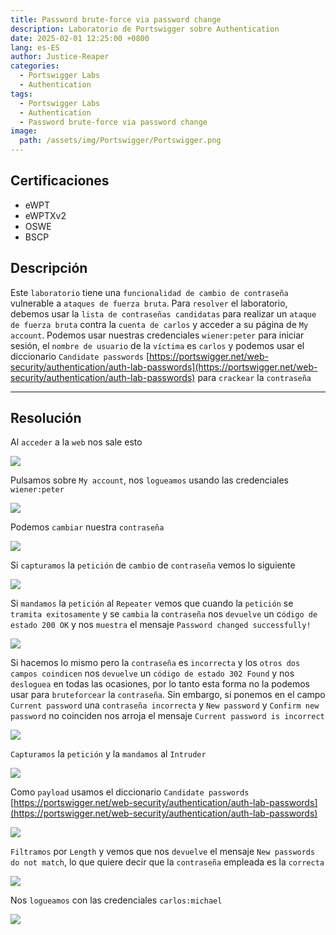 ```yaml
---
title: Password brute-force via password change
description: Laboratorio de Portswigger sobre Authentication
date: 2025-02-01 12:25:00 +0800
lang: es-ES
author: Justice-Reaper
categories:
  - Portswigger Labs
  - Authentication
tags:
  - Portswigger Labs
  - Authentication
  - Password brute-force via password change
image:
  path: /assets/img/Portswigger/Portswigger.png
---
```


## Certificaciones

- eWPT
- eWPTXv2
- OSWE
- BSCP

## Descripción

Este `laboratorio` tiene una `funcionalidad de cambio de contraseña` vulnerable a `ataques de fuerza bruta`. Para `resolver` el laboratorio, debemos usar la `lista de contraseñas candidatas` para realizar un `ataque de fuerza bruta` contra la `cuenta de carlos` y acceder a su página de `My account`. Podemos usar nuestras credenciales `wiener:peter` para iniciar sesión, el `nombre de usuario` de la `víctima` es `carlos` y podemos usar el diccionario `Candidate passwords` [https://portswigger.net/web-security/authentication/auth-lab-passwords](https://portswigger.net/web-security/authentication/auth-lab-passwords) para `crackear` la `contraseña`

---

## Resolución

Al `acceder` a la `web` nos sale esto

![](/assets/img/Authentication-Lab-12/image_1.png)

Pulsamos sobre `My account`, nos `logueamos` usando las credenciales `wiener:peter`

![](/assets/img/Authentication-Lab-12/image_2.png)

Podemos `cambiar` nuestra `contraseña`

![](/assets/img/Authentication-Lab-12/image_3.png)

Si `capturamos` la `petición` de `cambio` de `contraseña` vemos lo siguiente

![](/assets/img/Authentication-Lab-12/image_4.png)

Si `mandamos` la `petición` al `Repeater` vemos que cuando la `petición` se `tramita exitosamente` y se `cambia` la `contraseña` nos `devuelve` un c`ódigo de estado 200 OK` y nos `muestra` el mensaje `Password changed successfully!`

![](/assets/img/Authentication-Lab-12/image_5.png)

Si hacemos lo mismo pero la `contraseña` es `incorrecta` y los `otros dos campos coindicen` nos `devuelve` un `código de estado 302 Found` y nos `desloguea` en todas las ocasiones, por lo tanto esta forma no la podemos usar para `bruteforcear` la `contraseña`. Sin embargo, si ponemos en el campo `Current password` una `contraseña incorrecta` y `New password` y `Confirm new password` no coinciden nos arroja el mensaje `Current password is incorrect`

![](/assets/img/Authentication-Lab-12/image_6.png)

`Capturamos` la `petición` y la `mandamos` al `Intruder`

![](/assets/img/Authentication-Lab-12/image_7.png)

Como `payload` usamos el diccionario `Candidate passwords` [https://portswigger.net/web-security/authentication/auth-lab-passwords](https://portswigger.net/web-security/authentication/auth-lab-passwords)

![](/assets/img/Authentication-Lab-12/image_8.png)

`Filtramos` por `Length` y vemos que nos `devuelve` el mensaje `New passwords do not match`, lo que quiere decir que la `contraseña` empleada es la `correcta`

![](/assets/img/Authentication-Lab-12/image_9.png)

Nos `logueamos` con las credenciales `carlos:michael`

![](/assets/img/Authentication-Lab-12/image_10.png)
